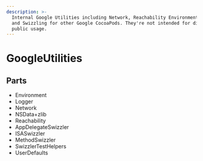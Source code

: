 ```yaml
---
description: >-
  Internal Google Utilities including Network, Reachability Environment, Logger
  and Swizzling for other Google CocoaPods. They're not intended for direct
  public usage.
---
```


# GoogleUtilities

## Parts

* Environment
* Logger
* Network
* NSData+zlib
* Reachability
* AppDelegateSwizzler
* ISASwizzler
* MethodSwizzler
* SwizzlerTestHelpers
* UserDefaults

